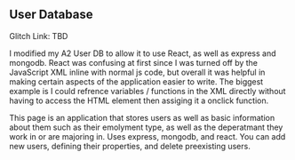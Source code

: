 ## User Database
Glitch Link: TBD

I modified my A2 User DB to allow it to use React, as well as express and mongodb. React was confusing at first since I was turned off by the JavaScript XML inline with normal js code, but overall it was helpful in making certain aspects of the application easier to write. The biggest example is I could refrence variables / functions in the XML directly without having to access the HTML element then assiging it a onclick function.

This page is an application that stores users as well as basic information about them such as their emolyment type, as well as the deperatmant they work in or are majoring in. Uses express, mongodb, and react. You can add new users, defining their properties, and delete preexisting users.